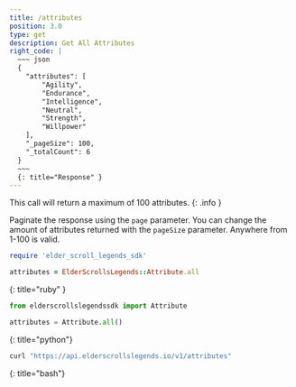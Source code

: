 ```yaml
---
title: /attributes
position: 3.0
type: get
description: Get All Attributes
right_code: |
  ~~~ json
  {
    "attributes": [
        "Agility",
        "Endurance",
        "Intelligence",
        "Neutral",
        "Strength",
        "Willpower"
    ],
    "_pageSize": 100,
    "_totalCount": 6
  }
  ~~~
  {: title="Response" }
---
```


This call will return a maximum of 100 attributes.
{: .info }

Paginate the response using the `page` parameter. You can change the amount of attributes returned with the `pageSize` parameter. Anywhere from 1-100 is valid.

~~~ ruby
require 'elder_scroll_legends_sdk'

attributes = ElderScrollsLegends::Attribute.all
~~~
{: title="ruby" }

~~~ python
from elderscrollslegendssdk import Attribute

attributes = Attribute.all()
~~~
{: title="python"}

~~~ bash
curl "https://api.elderscrollslegends.io/v1/attributes"
~~~
{: title="bash"}